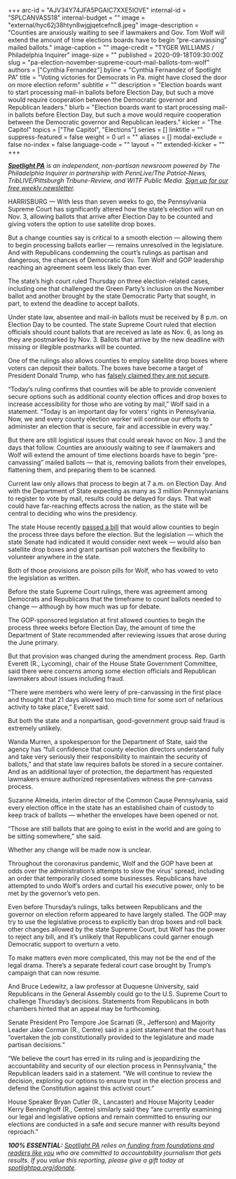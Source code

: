 +++
arc-id = "AJV34Y74JFA5PGAIC7XXE5IOVE"
internal-id = "SPLCANVASS18"
internal-budget = ""
image = "external/hyc62j38htyn8wjgjqetcefnc8.jpeg"
image-description = "Counties are anxiously waiting to see if lawmakers and Gov. Tom Wolf will extend the amount of time elections boards have to begin “pre-canvassing” mailed ballots."
image-caption = ""
image-credit = "TYGER WILLIAMS / Philadelphia Inquirer"
image-size = ""
published = 2020-09-18T09:30:00Z
slug = "pa-election-november-supreme-court-mail-ballots-tom-wolf"
authors = ["Cynthia Fernandez"]
byline = "Cynthia Fernandez of Spotlight PA"
title = "Voting victories for Democrats in Pa. might have closed the door on more election reform"
subtitle = ""
description = "Election boards want to start processing mail-in ballots before Election Day, but such a move would require cooperation between the Democratic governor and Republican leaders."
blurb = "Election boards want to start processing mail-in ballots before Election Day, but such a move would require cooperation between the Democratic governor and Republican leaders."
kicker = "The Capitol"
topics = ["The Capitol", "Elections"]
series = []
linktitle = ""
suppress-featured = false
weight = 0
url = ""
aliases = []
modal-exclude = false
no-index = false
language-code = ""
layout = ""
extended-kicker = ""
+++

<a href="https://www.spotlightpa.org/"><i><b>Spotlight PA</b></i></a><i> is an independent, non-partisan newsroom powered by The Philadelphia Inquirer in partnership with PennLive/The Patriot-News, TribLIVE/Pittsburgh Tribune-Review, and WITF Public Media. </i><a href="https://www.spotlightpa.org/newsletters"><i>Sign up for our free weekly newsletter</i></a><i>.</i>

HARRISBURG — With less than seven weeks to go, the Pennsylvania Supreme Court has significantly altered how the state’s election will run on Nov. 3, allowing ballots that arrive after Election Day to be counted and giving voters the option to use satellite drop boxes.

But a change counties say is critical to a smooth election — allowing them to begin processing ballots earlier — remains unresolved in the legislature. And with Republicans condemning the court’s rulings as partisan and dangerous, the chances of Democratic Gov. Tom Wolf and GOP leadership reaching an agreement seem less likely than ever.

The state’s high court ruled Thursday on three election-related cases, including one that challenged the Green Party’s inclusion on the November ballot and another brought by the state Democratic Party that sought, in part, to extend the deadline to accept ballots.

Under state law, absentee and mail-in ballots must be received by 8 p.m. on Election Day to be counted. The state Supreme Court ruled that election officials should count ballots that are received as late as Nov. 6, as long as they are postmarked by Nov. 3. Ballots that arrive by the new deadline with missing or illegible postmarks will be counted.

One of the rulings also allows counties to employ satellite drop boxes where voters can deposit their ballots. The boxes have become a target of President Donald Trump, who has <a href="https://www.cnn.com/2020/08/18/politics/donald-trump-ballot-drop-boxes-fact-check/index.html">falsely claimed they are not secure</a>.

“Today’s ruling confirms that counties will be able to provide convenient secure options such as additional county election offices and drop boxes to increase accessibility for those who are voting by mail,” Wolf said in a statement. “Today is an important day for voters' rights in Pennsylvania. Now, we and every county election worker will continue our efforts to administer an election that is secure, fair and accessible in every way.”

<script src="https://www.spotlightpa.org/embed.js" async></script><div data-spl-embed-version="1" data-spl-src="https://www.spotlightpa.org/embeds/newsletter/"></div>

But there are still logistical issues that could wreak havoc on Nov. 3 and the days that follow. Counties are anxiously waiting to see if lawmakers and Wolf will extend the amount of time elections boards have to begin “pre-canvassing” mailed ballots — that is, removing ballots from their envelopes, flattening them, and preparing them to be scanned.

Current law only allows that process to begin at 7 a.m. on Election Day. And with the Department of State expecting as many as 3 million Pennsylvanians to register to vote by mail, results could be delayed for days. That wait could have far-reaching effects across the nation, as the state will be central to deciding who wins the presidency.

The state House recently <a href="https://www.spotlightpa.org/news/2020/09/pa-election-reform-mail-ballots-voting-drop-boxes/">passed a bill</a> that would allow counties to begin the process three days before the election. But the legislation — which the state Senate had indicated it would consider next week — would also ban satellite drop boxes and grant partisan poll watchers the flexibility to volunteer anywhere in the state.

Both of those provisions are poison pills for Wolf, who has vowed to veto the legislation as written.

Before the state Supreme Court rulings, there was agreement among Democrats and Republicans that the timeframe to count ballots needed to change — although by how much was up for debate.

The GOP-sponsored legislation at first allowed counties to begin the process three weeks before Election Day, the amount of time the Department of State recommended after reviewing issues that arose during the June primary.

But that provision was changed during the amendment process. Rep. Garth Everett (R., Lycoming), chair of the House State Government Committee, said there were concerns among some election officials and Republican lawmakers about issues including fraud.

“There were members who were leery of pre-canvassing in the first place and thought that 21 days allowed too much time for some sort of nefarious activity to take place,” Everett said.

But both the state and a nonpartisan, good-government group said fraud is extremely unlikely.

Wanda Murren, a spokesperson for the Department of State, said the agency has “full confidence that county election directors understand fully and take very seriously their responsibility to maintain the security of ballots,” and that state law requires ballots be stored in a secure container. And as an additional layer of protection, the department has requested lawmakers ensure authorized representatives witness the pre-canvass process.

Suzanne Almeida, interim director of the Common Cause Pennsylvania, said every election office in the state has an established chain of custody to keep track of ballots — whether the envelopes have been opened or not.

“Those are still ballots that are going to exist in the world and are going to be sitting somewhere,” she said.

Whether any change will be made now is unclear.

Throughout the coronavirus pandemic, Wolf and the GOP have been at odds over the administration’s attempts to slow the virus' spread, including an order that temporarily closed some businesses. Republicans have attempted to undo Wolf’s orders and curtail his executive power, only to be met by the governor’s veto pen.

Even before Thursday’s rulings, talks between Republicans and the governor on election reform appeared to have largely stalled. The GOP may try to use the legislative process to explicitly ban drop boxes and roll back other changes allowed by the state Supreme Court, but Wolf has the power to reject any bill, and it’s unlikely that Republicans could garner enough Democratic support to overturn a veto.

To make matters even more complicated, this may not be the end of the legal drama. There’s a separate federal court case brought by Trump’s campaign that can now resume.

<script src="https://www.spotlightpa.org/embed.js" async></script><div data-spl-embed-version="1" data-spl-src="https://www.spotlightpa.org/embeds/donate/?teaser_text=Spotlight%20PA%20provides%20essential%2C%20public-service%20journalism%20thanks%20to%20readers%20like%20you.%20Help%20us%20continue%20that%20coverage."></div>

And Bruce Ledewitz, a law professor at Duquesne University, said Republicans in the General Assembly could go to the U.S. Supreme Court to challenge Thursday’s decisions. Statements from Republicans in both chambers hinted that an appeal may be forthcoming.

Senate President Pro Tempore Joe Scarnati (R., Jefferson) and Majority Leader Jake Corman (R., Centre) said in a joint statement that the court has “overtaken the job constitutionally provided to the legislature and made partisan decisions.”

“We believe the court has erred in its ruling and is jeopardizing the accountability and security of our election process in Pennsylvania,” the Republican leaders said in a statement. “We will continue to review the decision, exploring our options to ensure trust in the election process and defend the Constitution against this activist court.”

House Speaker Bryan Cutler (R., Lancaster) and House Majority Leader Kerry Benninghoff (R., Centre) similarly said they “are currently examining our legal and legislative options and remain committed to ensuring our elections are conducted in a safe and secure manner with results beyond reproach.”

<i><b>100% ESSENTIAL:</b></i><i> </i><a href="https://www.spotlightpa.org/"><i>Spotlight PA</i></a><i> relies on</i><a href="https://www.spotlightpa.org/support"><i> funding from foundations and readers like you</i></a><i> who are committed to accountability journalism that gets results. If you value this reporting, please give a gift today at </i><a href="https://www.spotlightpa.org/donate"><i>spotlightpa.org/donate</i></a><i>.</i>
